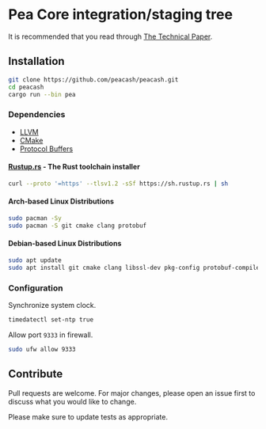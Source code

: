 # Pea Core integration/staging tree

It is recommended that you read through [The Technical Paper](https://github.com/peacash/paper/blob/main/README.md).

## Installation

```bash
git clone https://github.com/peacash/peacash.git
cd peacash
cargo run --bin pea
```

### Dependencies

* [LLVM](https://github.com/llvm/llvm-project/releases)
* [CMake](https://github.com/Kitware/CMake/releases)
* [Protocol Buffers](https://github.com/protocolbuffers/protobuf/releases)

#### [Rustup.rs](https://rustup.rs/) - The Rust toolchain installer

```bash
curl --proto '=https' --tlsv1.2 -sSf https://sh.rustup.rs | sh
```

#### Arch-based Linux Distributions

```bash
sudo pacman -Sy
sudo pacman -S git cmake clang protobuf
```

#### Debian-based Linux Distributions

```bash
sudo apt update
sudo apt install git cmake clang libssl-dev pkg-config protobuf-compiler
```

### Configuration

Synchronize system clock.

```bash
timedatectl set-ntp true
```

Allow port `9333` in firewall.

```bash
sudo ufw allow 9333
```

## Contribute

Pull requests are welcome. For major changes, please open an issue first to discuss what you would like to change.

Please make sure to update tests as appropriate.
